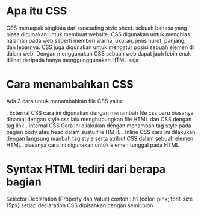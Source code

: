# Apa itu CSS
CSS meruapak singkata dari cascading style sheet. sebuah bahasa yang biasa digunakan untuk membuat website. CSS digunakan untuk menghias halaman pada web seperti memberi warna, ukuran, jenis huruf, panjang, dan lebarnya. CSS juga digunakan untuk mengatur posisi sebuah elemen di dalam web. Dengan menggunakan CSS sebuah web dapat jauh lebih enak dilihat daripada hanya menggunggunakan HTML saja

# Cara menambahkan CSS
Ada 3 cara untuk menambahkan file CSS yaitu:

. External CSS cara ini digunakan dengan menambah file css baru biasanya dinamai dengan style.css lalu menghubungkan file HTML dan CSS dengan tag link
. Internal CSS Cara ini dilakukan dengan menambah tag style pada bagian body atau head dalam suatu file HMTL
. Inline CSS cara ini dilakukan dengan langsung manbah tag style serta atribut CSS dalam sebuah elemen HTML. biasanya cara ini digunakan untuk elemen tunggal pada HTML

# Syntax HTML tediri dari berapa bagian
Selector
Declaration (Property dan Value) contoh : h1 {color: pink; font-size 15px} setiap declaration CSS dipisahkan dengan semicolon